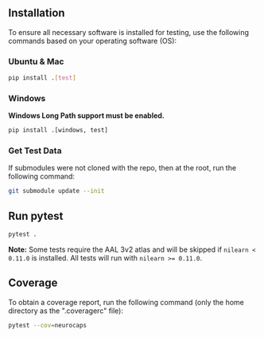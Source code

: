 ## Installation
To ensure all necessary software is installed for testing, use the following commands based on your operating software
(OS):

### Ubuntu & Mac
```bash
pip install .[test]
```

### Windows
**Windows Long Path support must be enabled.**

```bash
pip install .[windows, test]
```
### Get Test Data
If submodules were not cloned with the repo, then at the root, run the following command:

```bash
git submodule update --init
```

## Run pytest
```bash
pytest .
```

**Note:** Some tests require the AAL 3v2 atlas and will be skipped if `nilearn < 0.11.0` is
installed. All tests will run with `nilearn >= 0.11.0`.

## Coverage
To obtain a coverage report, run the following command (only the home directory as the ".coveragerc" file):

```bash
pytest --cov=neurocaps
```

